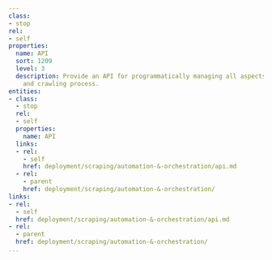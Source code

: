 ```yaml
---
class:
- stop
rel:
- self
properties:
  name: API
  sort: 1209
  level: 3
  description: Provide an API for programmatically managing all aspects of the scraping
    and crawling process.
entities:
- class:
  - stop
  rel:
  - self
  properties:
    name: API
  links:
  - rel:
    - self
    href: deployment/scraping/automation-&-orchestration/api.md
  - rel:
    - parent
    href: deployment/scraping/automation-&-orchestration/
links:
- rel:
  - self
  href: deployment/scraping/automation-&-orchestration/api.md
- rel:
  - parent
  href: deployment/scraping/automation-&-orchestration/
...
```

